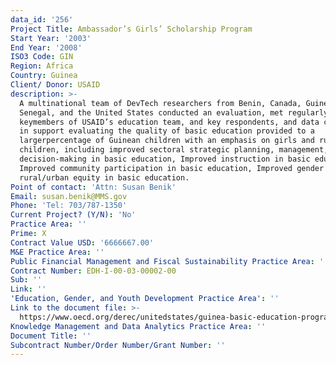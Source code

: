 ```yaml
---
data_id: '256'
Project Title: Ambassador’s Girls’ Scholarship Program
Start Year: '2003'
End Year: '2008'
ISO3 Code: GIN
Region: Africa
Country: Guinea
Client/ Donor: USAID
description: >-
  A multinational team of DevTech researchers from Benin, Canada, Guinea,
  Senegal, and the United States conducted an evaluation, met regularly with
  keymembers of USAID’s education team, and key respondents, and data collection
  in support evaluating the quality of basic education provided to a
  largerpercentage of Guinean children with an emphasis on girls and rural
  children, including improved sectoral strategic planning, management, and
  decision-making in basic education, Improved instruction in basic education,
  Improved community participation in basic education, Improved gender and
  rural/urban equity in basic education.
Point of contact: 'Attn: Susan Benik'
Email: susan.benik@MMS.gov
Phone: 'Tel: 703/787-1350'
Current Project? (Y/N): 'No'
Practice Area: ''
Prime: X
Contract Value USD: '6666667.00'
M&E Practice Area: ''
Public Financial Management and Fiscal Sustainability Practice Area: ''
Contract Number: EDH-I-00-03-00002-00
Sub: ''
Link: ''
'Education, Gender, and Youth Development Practice Area': ''
Link to the document file: >-
  https://www.oecd.org/derec/unitedstates/guinea-basic-education-program-portfolio-evaluation.pdf
Knowledge Management and Data Analytics Practice Area: ''
Document Title: ''
Subcontract Number/Order Number/Grant Number: ''
---
```

